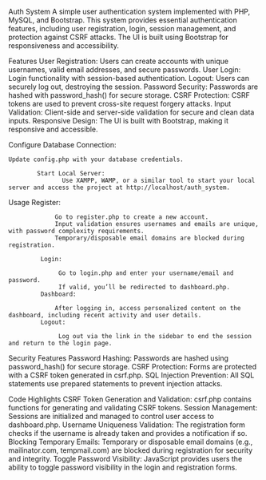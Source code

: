 Auth System
A simple user authentication system implemented with PHP, MySQL, and Bootstrap. This system provides essential authentication features, including user registration, login, session management, and protection against CSRF attacks. The UI is built using Bootstrap for responsiveness and accessibility.

Features
     User Registration: Users can create accounts with unique usernames, valid email addresses, and secure passwords.
     User Login: Login functionality with session-based authentication.
     Logout: Users can securely log out, destroying the session.
     Password Security: Passwords are hashed with password_hash() for secure storage.
     CSRF Protection: CSRF tokens are used to prevent cross-site request forgery attacks.
     Input Validation: Client-side and server-side validation for secure and clean data inputs.
     Responsive Design: The UI is built with Bootstrap, making it responsive and accessible.



Configure Database Connection:

    Update config.php with your database credentials.

            Start Local Server:
                   Use XAMPP, WAMP, or a similar tool to start your local server and access the project at http://localhost/auth_system.


Usage
             Register:

                 Go to register.php to create a new account.
                 Input validation ensures usernames and emails are unique, with password complexity requirements.
                 Temporary/disposable email domains are blocked during registration.

             Login:

                  Go to login.php and enter your username/email and password.
                  If valid, you’ll be redirected to dashboard.php.
             Dashboard:

                 After logging in, access personalized content on the dashboard, including recent activity and user details.
             Logout:

                  Log out via the link in the sidebar to end the session and return to the login page.

Security Features
            Password Hashing: Passwords are hashed using password_hash() for secure storage.
            CSRF Protection: Forms are protected with a CSRF token generated in csrf.php.
            SQL Injection Prevention: All SQL statements use prepared statements to prevent injection attacks.
        
Code Highlights
            CSRF Token Generation and Validation:
            csrf.php contains functions for generating and validating CSRF tokens.
            Session Management:
                  Sessions are initialized and managed to control user access to dashboard.php.
            Username Uniqueness Validation:
                  The registration form checks if the username is already taken and provides a notification if so.
            Blocking Temporary Emails:
                  Temporary or disposable email domains (e.g., mailinator.com, tempmail.com) are blocked during registration for security and integrity.
            Toggle Password Visibility:
                  JavaScript provides users the ability to toggle password visibility in the login and registration forms.
